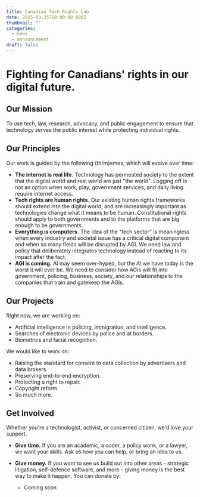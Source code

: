 ```yaml
---
title: Canadian Tech Rights Lab
date: 2025-03-25T18:00:00.000Z
thumbnail: ""
categories:
  - news
  - announcement
draft: false
---
```

# Fighting for Canadians' rights in our digital future.

## Our Mission

To use tech, law, research, advocacy, and public engagement to ensure that technology serves the public interest while protecting individual rights. 

## Our Principles

Our work is guided by the following (th/m)emes, which will evolve over time:

* **The internet is real life.**  Technology has permeated society to the extent that the digital world and real world are just "the world". Logging off is not an option when work, play, government services, and daily living require internet access. 
* **Tech rights are human rights.** Our existing human rights frameworks should extend into the digital world, and are increasingly important as technologies change what it means to be human. Constitutional rights should apply to both governments and to the platforms that are big enough to be governments.
* **Everything is computers.** The idea of the "tech sector" is meaningless when every industry and societal issue has a critical digital component and when so many fields will be disrupted by AGI. We need law and policy that deliberately integrates technology instead of reacting to its impact after the fact.
* **AGI is coming.** AI may seem over-hyped, but the AI we have today is the worst it will ever be. We need to consider how AGIs will fit into government, policing, business, society, and our relationships to the companies that train and gatekeep the AGIs.

## Our Projects

Right now, we are working on:

* Artificial intelligence in policing, immigration, and intelligence.
* Searches of electronic devices by police and at borders.
* Biometrics and facial recognition.

We would like to work on:

* Raising the standard for consent to data collection by advertisers and data brokers.
* Preserving end-to-end encryption.
* Protecting a right to repair.
* Copyright reform.
* So much more.

## Get Involved

Whether you're a technologist, activist, or concerned citizen, we'd love your support.

* **Give time.** If you are an academic, a coder, a policy wonk, or a lawyer, we want your skills. Ask us how you can help, or bring an idea to us.
* **Give money.** If you want to see us build out into other areas - strategic litigation, self-defence software, and more - giving money is the best way to make it happen. You can donate by:

  * Coming soon
